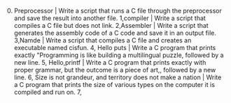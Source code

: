 0. Preprocessor | Write a script that runs a C file through the preprocessor and save the result into another file.
1,compiler | Write a script that compiles a C file but does not link.
2,Assembler | Write a script that generates the assembly code of a C code and save it in an output file.
3,Namde | Write a script that compiles a C file and creates an executable named cisfun.
4, Hello puts | Write a C program that prints exactly "Programming is like building a multilingual puzzle, followed by a new line.
5, Hello,printf | Write a C program that prints exactly with proper grammar, but the outcome is a piece of art,, followed by a new line.
6, Size is not grandeur, and territory does not make a nation | Write a C program that prints the size of various types on the computer it is compiled and run on.
7,
